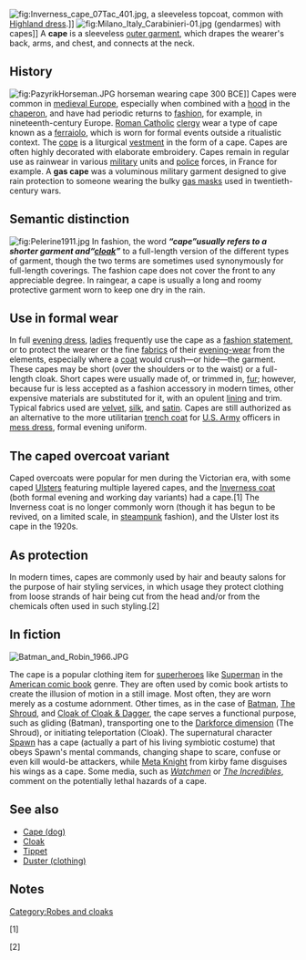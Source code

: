 ![](Inverness_cape_07Tac_401.jpg "fig:Inverness_cape_07Tac_401.jpg"), a
sleeveless topcoat, common with [Highland
dress](Highland_dress "wikilink").\]\]
![](Milano_Italy_Carabinieri-01.jpg "fig:Milano_Italy_Carabinieri-01.jpg")
(gendarmes) with capes\]\] A **cape** is a sleeveless [outer
garment](outer_garment "wikilink"), which drapes the wearer's back,
arms, and chest, and connects at the neck.

## History

![](PazyrikHorseman.JPG "fig:PazyrikHorseman.JPG") horseman wearing cape
300 BCE\]\] Capes were common in [medieval
Europe](medieval_Europe "wikilink"), especially when combined with a
[hood](Hood_(headgear) "wikilink") in the
[chaperon](Chaperon_(headgear) "wikilink"), and have had periodic
returns to [fashion](fashion "wikilink"), for example, in
nineteenth-century Europe. [Roman Catholic](Roman_Catholic "wikilink")
[clergy](clergy "wikilink") wear a type of cape known as a
[ferraiolo](ferraiolo "wikilink"), which is worn for formal events
outside a ritualistic context. The [cope](cope "wikilink") is a
liturgical [vestment](vestment "wikilink") in the form of a cape. Capes
are often highly decorated with elaborate embroidery. Capes remain in
regular use as rainwear in various [military](military "wikilink") units
and [police](police "wikilink") forces, in France for example. A **gas
cape** was a voluminous military garment designed to give rain
protection to someone wearing the bulky [gas masks](gas_mask "wikilink")
used in twentieth-century wars.

## Semantic distinction

![](Pelerine1911.jpg "fig:Pelerine1911.jpg") In fashion, the word
***“cape”***usually refers to a shorter garment
and***“[cloak](cloak "wikilink")”*** to a full-length version of the
different types of garment, though the two terms are sometimes used
synonymously for full-length coverings. The fashion cape does not cover
the front to any appreciable degree. In raingear, a cape is usually a
long and roomy protective garment worn to keep one dry in the rain.

## Use in formal wear

In full [evening dress](Evening_gown "wikilink"),
[ladies](lady "wikilink") frequently use the cape as a [fashion
statement](fashion_statement "wikilink"), or to protect the wearer or
the fine [fabrics](Textile "wikilink") of their
[evening-wear](ballgown "wikilink") from the elements, especially where
a [coat](coat_(clothing) "wikilink") would crush—or hide—the garment.
These capes may be short (over the shoulders or to the waist) or a
full-length cloak. Short capes were usually made of, or trimmed in,
[fur](fur "wikilink"); however, because fur is less accepted as a
fashion accessory in modern times, other expensive materials are
substituted for it, with an opulent [lining](lining_(sewing) "wikilink")
and trim. Typical fabrics used are [velvet](velvet "wikilink"),
[silk](silk "wikilink"), and [satin](satin "wikilink"). Capes are still
authorized as an alternative to the more utilitarian [trench
coat](trench_coat "wikilink") for [U.S. Army](U.S._Army "wikilink")
officers in [mess dress](mess_dress "wikilink"), formal evening uniform.

## The caped overcoat variant

Caped overcoats were popular for men during the Victorian era, with some
caped [Ulsters](Ulster_coat "wikilink") featuring multiple layered
capes, and the [Inverness coat](Inverness_coat "wikilink") (both formal
evening and working day variants) had a cape.[1] The Inverness coat is
no longer commonly worn (though it has begun to be revived, on a limited
scale, in [steampunk](steampunk "wikilink") fashion), and the Ulster
lost its cape in the 1920s.

## As protection

In modern times, capes are commonly used by hair and beauty salons for
the purpose of hair styling services, in which usage they protect
clothing from loose strands of hair being cut from the head and/or from
the chemicals often used in such styling.[2]

## In fiction

![](Batman_and_Robin_1966.JPG "Batman_and_Robin_1966.JPG")

The cape is a popular clothing item for
[superheroes](superhero "wikilink") like [Superman](Superman "wikilink")
in the [American comic book](American_comic_book "wikilink") genre. They
are often used by comic book artists to create the illusion of motion in
a still image. Most often, they are worn merely as a costume adornment.
Other times, as in the case of [Batman](Batman "wikilink"), [The
Shroud](Shroud_(comics) "wikilink"), and [Cloak of Cloak &
Dagger](Cloak_and_Dagger_(comics) "wikilink"), the cape serves a
functional purpose, such as gliding (Batman), transporting one to the
[Darkforce dimension](Darkforce "wikilink") (The Shroud), or initiating
teleportation (Cloak). The supernatural character
[Spawn](Spawn_(comics) "wikilink") has a cape (actually a part of his
living symbiotic costume) that obeys Spawn's mental commands, changing
shape to scare, confuse or even kill would-be attackers, while [Meta
Knight](Meta_Knight "wikilink") from kirby fame disguises his wings as a
cape. Some media, such as *[Watchmen](Watchmen "wikilink")* or *[The
Incredibles](The_Incredibles "wikilink")*, comment on the potentially
lethal hazards of a cape.

## See also

-   [Cape (dog)](Cape_(dog) "wikilink")
-   [Cloak](Cloak "wikilink")
-   [Tippet](Tippet "wikilink")
-   [Duster (clothing)](Duster_(clothing) "wikilink")

## Notes

[Category:Robes and cloaks](Category:Robes_and_cloaks "wikilink")

[1]

[2]